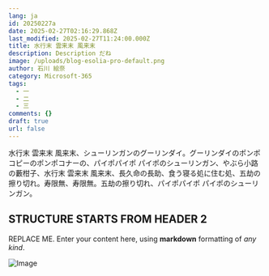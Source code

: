 ```yaml
---
lang: ja
id: 20250227a
date: 2025-02-27T02:16:29.868Z
last_modified: 2025-02-27T11:24:00.000Z
title: 水行末 雲来末 風来末
description: Description だね
image: /uploads/blog-esolia-pro-default.png
author: 石川 絵奈
category: Microsoft-365
tags:
  - 一
  - 二
  - 三
comments: {}
draft: true
url: false
---
```

水行末 雲来末 風来末、シューリンガンのグーリンダイ。グーリンダイのポンポコピーのポンポコナーの、パイポパイポ パイポのシューリンガン、やぶら小路の藪柑子、水行末 雲来末 風来末、長久命の長助、食う寝る処に住む処、五劫の擦り切れ。寿限無、寿限無。五劫の擦り切れ、パイポパイポ パイポのシューリンガン。 

<!--more-->

## STRUCTURE STARTS FROM HEADER 2
REPLACE ME. Enter your content here, using **markdown** formatting of _any kind_.

![Image](/uploads/20180416a-telework-01.png)
